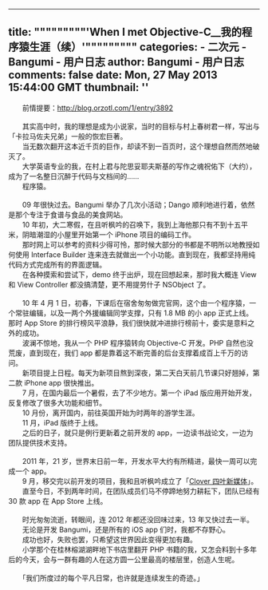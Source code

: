 
---
title: """""""""'When I met Objective-C__我的程序猿生涯（续）'"""""""""
categories: 
    - 二次元
    - Bangumi - 用户日志
author: Bangumi - 用户日志
comments: false
date: Mon, 27 May 2013 15:44:00 GMT
thumbnail: ''
---

<div>   
　　前情提要：<a href="http://blog.orzotl.com/1/entry/3892" target="_blank" rel="nofollow external noopener" class="l">http://blog.orzotl.com/1/entry/3892</a><br>
<br>
　　其实高中时，我的理想是成为小说家，当时的目标与村上春树君一样，写出与「卡拉马佐夫兄弟」一般的恢宏巨著。<br>
　　当无数次翻开这本近千页的巨作，却读不到一百页时，这个理想自然而然地破灭了。<br>
　　大学英语专业的我，在村上君与陀思妥耶夫斯基的写作之魂祝佑下（大约），成为了一名整日沉醉于代码与文档间的……<br>
　　程序猿。<br>
<br>
　　09 年很快过去。Bangumi 举办了几次小活动；Dango 顺利地进行着，依然是那个专注于食谱与食品的美食网站。<br>
　　10 年初，大二寒假，在且听枫吟的召唤下，我到上海他那只有不到十五平米，阴暗潮湿的小屋里开始第一个 iPhone 项目的编码工作。<br>
　　那时网上可以参考的资料少得可怜，那时候大部分的书都是不明所以地教授如何使用 Interface Builder 连来连去就做出一个小功能。直到现在，我都坚持用纯代码方式完成所有的界面逻辑。<br>
　　在各种摸索和尝试下，demo 终于出炉，现在回想起来，那时我大概连 View 和 View Controller 都没搞清楚，更不用提劳什子 NSObject 了。<br>
<br>
　　10 年 4 月 1 日，初春，下课后在宿舍匆匆做完官网，这个由一个程序猿，一个常驻编辑，以及一两个外援编辑同学支撑，只有 1.8 MB 的小 app 正式上线。那时 App Store 的排行榜风平浪静，我们很快就冲进排行榜前十，委实是意料之外的成功。<br>
　　波澜不惊地，我从一个 PHP 程序猿转向 Objective-C 开发。PHP 自然也没荒废，直到现在，我们 app 都是靠着这不断完善的后台支撑着成百上千万的访问。<br>
　　新项目提上日程。每天为新项目熬到深夜，第二天白天前几节课只好翘掉，第二款 iPhone app 很快推出。<br>
　　7 月，在国内最后一个暑假，去了不少地方。第一个 iPad 版应用开始开发，反复修改了很多大功能和细节。<br>
　　10 月份，离开国内，前往英国开始为时两年的游学生涯。<br>
　　11 月，iPad 版终于上线。<br>
　　之后的日子，就只是例行更新着之前开发的 app，一边读书战论文，一边为团队提供技术支持。<br>
<br>
　　2011 年，21 岁，世界末日前一年，开发水平大约有所精进，最快一周可以完成一个 app。<br>
　　9 月，移交完以前开发的项目，我和且听枫吟成立了「<a href="http://clover.ly/" target="_blank" rel="nofollow external noopener" class="l">Clover 四叶新媒体</a>」。<br>
　　直至今日，不到两年时间，在团队成员们马不停蹄地努力耕耘下，团队已经有 30 款 app 在 App Store 上线。<br>
<br>
　　时光匆匆流逝，转眼间，连 2012 年都还没回味过来，13 年又快过去一半。<br>
　　无论是开发 Bangumi，还是所有的 iOS app 们时，我都不存野心。<br>
　　成功也好，失败也罢，只希望这世界因此变得更加有趣。<br>
　　小学那个在桂林榕湖湖畔地下书店里翻开 PHP 书籍的我，又怎会料到十多年后的今天，会与一群有趣的人在这方圆一公里最高的楼层里，创造人生呢。<br>
<br>
　　「我们所度过的每个平凡日常，也许就是连续发生的奇迹。」   
</div>
            